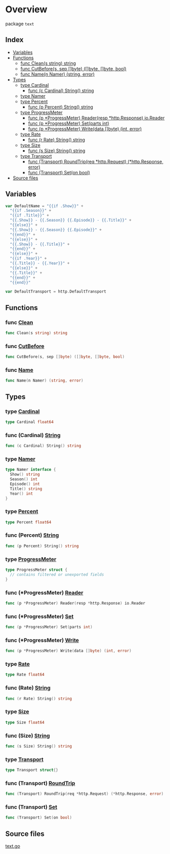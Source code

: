 # Overview

package `text`

## Index

- [Variables](#variables)
- [Functions](#functions)
  - [func Clean(s string) string](#func-clean)
  - [func CutBefore(s, sep []byte) ([]byte, []byte, bool)](#func-cutbefore)
  - [func Name(n Namer) (string, error)](#func-name)
- [Types](#types)
  - [type Cardinal](#type-cardinal)
    - [func (c Cardinal) String() string](#func-cardinal-string)
  - [type Namer](#type-namer)
  - [type Percent](#type-percent)
    - [func (p Percent) String() string](#func-percent-string)
  - [type ProgressMeter](#type-progressmeter)
    - [func (p \*ProgressMeter) Reader(resp \*http.Response) io.Reader](#func-progressmeter-reader)
    - [func (p \*ProgressMeter) Set(parts int)](#func-progressmeter-set)
    - [func (p \*ProgressMeter) Write(data []byte) (int, error)](#func-progressmeter-write)
  - [type Rate](#type-rate)
    - [func (r Rate) String() string](#func-rate-string)
  - [type Size](#type-size)
    - [func (s Size) String() string](#func-size-string)
  - [type Transport](#type-transport)
    - [func (Transport) RoundTrip(req \*http.Request) (\*http.Response, error)](#func-transport-roundtrip)
    - [func (Transport) Set(on bool)](#func-transport-set)
- [Source files](#source-files)

## Variables

```go
var DefaultName = "{{if .Show}}" +
  "{{if .Season}}" +
  "{{if .Title}}" +
  "{{.Show}} - {{.Season}} {{.Episode}} - {{.Title}}" +
  "{{else}}" +
  "{{.Show}} - {{.Season}} {{.Episode}}" +
  "{{end}}" +
  "{{else}}" +
  "{{.Show}} - {{.Title}}" +
  "{{end}}" +
  "{{else}}" +
  "{{if .Year}}" +
  "{{.Title}} - {{.Year}}" +
  "{{else}}" +
  "{{.Title}}" +
  "{{end}}" +
  "{{end}}"
```

```go
var DefaultTransport = http.DefaultTransport
```

## Functions

### func [Clean](./text.go#L34)

```go
func Clean(s string) string
```

### func [CutBefore](./text.go#L112)

```go
func CutBefore(s, sep []byte) ([]byte, []byte, bool)
```

### func [Name](./text.go#L44)

```go
func Name(n Namer) (string, error)
```

## Types

### type [Cardinal](./text.go#L138)

```go
type Cardinal float64
```

### func (Cardinal) [String](./text.go#L140)

```go
func (c Cardinal) String() string
```

### type [Namer](./text.go#L57)

```go
type Namer interface {
  Show() string
  Season() int
  Episode() int
  Title() string
  Year() int
}
```

### type [Percent](./text.go#L162)

```go
type Percent float64
```

### func (Percent) [String](./text.go#L164)

```go
func (p Percent) String() string
```

### type [ProgressMeter](./text.go#L70)

```go
type ProgressMeter struct {
  // contains filtered or unexported fields
}
```

### func (\*ProgressMeter) [Reader](./text.go#L94)

```go
func (p *ProgressMeter) Reader(resp *http.Response) io.Reader
```

### func (\*ProgressMeter) [Set](./text.go#L64)

```go
func (p *ProgressMeter) Set(parts int)
```

### func (\*ProgressMeter) [Write](./text.go#L101)

```go
func (p *ProgressMeter) Write(data []byte) (int, error)
```

### type [Rate](./text.go#L150)

```go
type Rate float64
```

### func (Rate) [String](./text.go#L152)

```go
func (r Rate) String() string
```

### type [Size](./text.go#L169)

```go
type Size float64
```

### func (Size) [String](./text.go#L171)

```go
func (s Size) String() string
```

### type [Transport](./text.go#L190)

```go
type Transport struct{}
```

### func (Transport) [RoundTrip](./text.go#L192)

```go
func (Transport) RoundTrip(req *http.Request) (*http.Response, error)
```

### func (Transport) [Set](./text.go#L181)

```go
func (Transport) Set(on bool)
```

## Source files

[text.go](./text.go)
